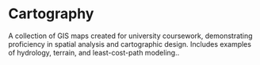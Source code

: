 # Cartography
A collection of GIS maps created for university coursework, demonstrating proficiency in spatial analysis and cartographic design. Includes examples of hydrology, terrain, and least-cost-path modeling..
